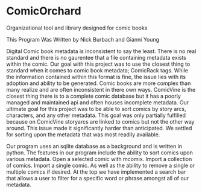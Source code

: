 # ComicOrchard
Organizational tool and library designed for comic books

This Program Was Written by Nick Burbach and Gianni Young

Digital Comic book metadata is inconsistent to say the least. There is no real standard and there is no gaurentee that a file containing metadata exists within the comic. Our goal with this project was to use the closest thing to standard when it comes to comic book metadata; ComicRack tags. While the information contained within this format is fine, the issue lies with its adoption and ability to be generated. Comic books are more complex than many realize and are often inconsistent in there own ways. ComicVine is the closest thing there is to a complete comic database but it has a poorly managed and maintained api and often houses incomplete metadata. Our ultimate goal for this project was to be able to sort comics by story arcs, characters, and any other metadata. This goal was only partially fulfilled because on ComicVine storyarcs are linked to comics but not the other way around. This issue made it significantly harder than anticipated. We settled for sorting upon the metadata that was most readily available.

Our program uses an sqlite database as a background and is written in python. The features in our program include the ability to sort comics upon various metadata. Open a selected comic with mcomix. Import a collection of comics. Import a single comic. As well as the ability to remove a single or multiple comics if desired. At the top we have implemented a search bar that allows a user to filter for a specific word or phrase amongst all of our metadata.
